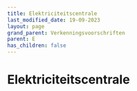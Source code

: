 ```yaml
---
title: Elektriciteitscentrale
last_modified_date: 19-09-2023
layout: page
grand_parent: Verkenningsvoorschriften
parent: E
has_children: false
---
```


Elektriciteitscentrale
======================

